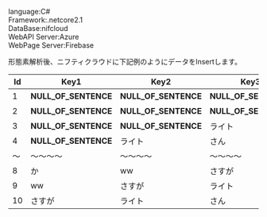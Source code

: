 language:C#  
Framework:.netcore2.1  
DataBase:nifcloud  
WebAPI Server:Azure  
WebPage Server:Firebase

形態素解析後、ニフティクラウドに下記例のようにデータをInsertします。

Id|Key1|Key2|Key3|Key4|Value
----|----|----|----|----|----
1|__NULL_OF_SENTENCE__|__NULL_OF_SENTENCE__|__NULL_OF_SENTENCE__|__NULL_OF_SENTENCE__|ライト
2|__NULL_OF_SENTENCE__|__NULL_OF_SENTENCE__|__NULL_OF_SENTENCE__|ライト|さん
3|__NULL_OF_SENTENCE__|__NULL_OF_SENTENCE__|ライト|さん|の
4|__NULL_OF_SENTENCE__|ライト|さん|の|馴染み
～|～～～～|～～～～|～～～～|～～～～|～～～～
8|か|ww|さすが|ライト|さん
9|ww|さすが|ライト|さん|だ
10|さすが|ライト|さん|だ|__END_OF_SENTENCE__
